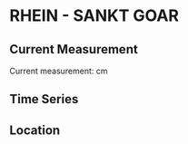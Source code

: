 # RHEIN - SANKT GOAR

## Current Measurement

Current measurement: <Value topic="rivers/pegel-online/RHEIN/SANKT-GOAR/measurementValue"/> cm

## Time Series

<TimeSeries topic="rivers/pegel-online/RHEIN/SANKT-GOAR/measurementValue" period="week" />

## Location

<WorldMap>
  <Marker lat="50.152557028895416" lon="7.712614955322655" labelTopic="rivers/pegel-online/RHEIN/SANKT-GOAR/measurementValue" />
</WorldMap>

